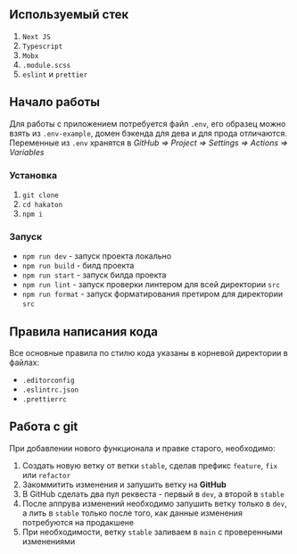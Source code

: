 ## Используемый стек

1. `Next JS`
2. `Typescript`
3. `Mobx`
4. `.module.scss`
5. `eslint` и `prettier`

## Начало работы

Для работы с приложением потребуется файл `.env`, его образец можно взять из `.env-example`, домен бэкенда для дева и
для прода отличаются. Переменные из `.env` хранятся в _GitHub => Project => Settings => Actions => Variables_

### Установка

1. `git clone `
2. `cd hakaton`
3. `npm i`

### Запуск

- `npm run dev` - запуск проекта локально
- `npm run build` - билд проекта
- `npm run start` - запуск билда проекта
- `npm run lint` - запуск проверки линтером для всей директории `src`
- `npm run format` - запуск форматирования претиром для директории `src`

## Правила написания кода

Все основные правила по стилю кода указаны в корневой директории в файлах:

- `.editorconfig`
- `.eslintrc.json`
- `.prettierrc`

## Работа с git

При добавлении нового функционала и правке старого, необходимо:

1. Создать новую ветку от ветки `stable`, сделав префикс `feature`, `fix` или `refactor`
2. Закоммитить изменения и запушить ветку на **GitHub**
3. В GitHub сделать два пул реквеста - первый в `dev`, а второй в `stable`
4. После аппрува изменений необходимо запушить ветку только в `dev`, а лить в
   `stable` только после того, как данные изменения потребуются на продакшене
5. При необходимости, ветку `stable` заливаем в `main` с проверенными изменениями

